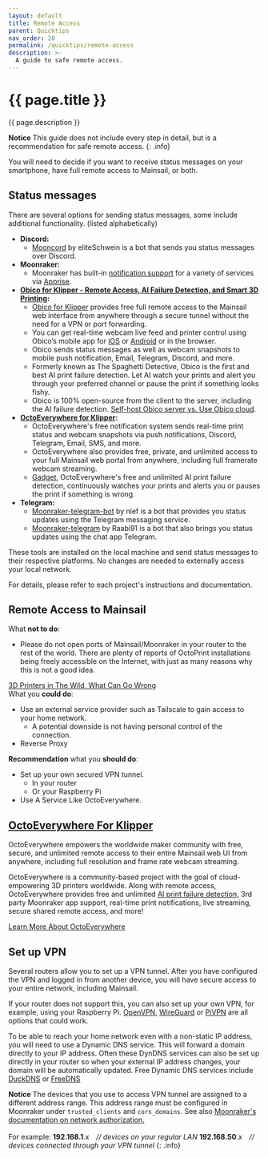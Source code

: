 ```yaml
---
layout: default
title: Remote Access
parent: Quicktips
nav_order: 20
permalink: /quicktips/remote-access
description: >-
  A guide to safe remote access.
---
```


# {{ page.title }}
{{ page.description }}

__Notice__
This guide does not include every step in detail, but is a recommendation for safe remote access.
{: .info}

You will need to decide if you want to receive status messages on your smartphone, have full remote access to Mainsail, or both.

## Status messages

There are several options for sending status messages, some include additional functionality. (listed alphabetically)
- __Discord:__ 
	- [Mooncord](https://github.com/eliteSchwein/mooncord) by eliteSchwein is a bot that sends you status messages over Discord.
- __Moonraker:__
	- Moonraker has built-in [notification support](https://moonraker.readthedocs.io/en/latest/configuration/#notifier) for a variety of services via [Apprise](https://github.com/caronc/apprise).
- __[Obico for Klipper - Remote Access, AI Failure Detection, and Smart 3D Printing](https://www.obico.io/docs/user-guides/klipper-setup/):__
    - [Obico for Klipper](https://obico.io/klipper.html) provides free full remote access to the Mainsail web interface from anywhere through a secure tunnel without the need for a VPN or port forwarding. 
    - You can get real-time webcam live feed and printer control using Obico’s mobile app for [iOS](https://apps.apple.com/ae/app/obico-for-octoprint-klipper/id1540646623) or [Android](https://play.google.com/store/apps/details?id=com.thespaghettidetective.android&hl=en_US&gl=US) or in the browser.
	- Obico sends status messages as well as webcam snapshots to mobile push notification, Email, Telegram, Discord, and more.
    - Formerly known as The Spaghetti Detective, Obico is the first and best AI print failure detection. Let AI watch your prints and alert you through your preferred channel or pause the print if something looks fishy.
    - Obico is 100% open-source from the client to the server, including the AI failure detection. [Self-host Obico server vs. Use Obico cloud](https://www.obico.io/obico-cloud-vs-self-hosted.html).
- __[OctoEverywhere for Klipper](https://octoeverywhere.com/?source=mainsail_docs):__
	- OctoEverywhere's free notification system sends real-time print status and webcam snapshots via push notifications, Discord, Telegram, Email, SMS, and more.
	- OctoEverywhere also provides free, private, and unlimited access to your full Mainsail web portal from anywhere, including full framerate webcam streaming.
	- [Gadget](https://octoeverywhere.com/gadget?source=mainsail_docs), OctoEverywhere's free and unlimited AI print failure detection, continuously watches your prints and alerts you or pauses the print if something is wrong.
- __Telegram:__
	- [Moonraker-telegram-bot](https://github.com/nlef/moonraker-telegram-bot) by nlef is a bot that provides you status updates using the Telegram messaging service.
	- [Moonraker-telegram](https://github.com/Raabi91/moonraker-telegram) by Raabi91 is a bot that also brings you status updates using the chat app Telegram.


These tools are installed on the local machine and send status messages to their respective platforms. No changes are needed to externally access your local network.

For details, please refer to each project's instructions and documentation.

## Remote Access to Mainsail

<div class="alert">
What <b>not to do</b>:
	<ul>
		<li>Please do not open ports of Mainsail/Moonraker in your router to the rest of the world. There are plenty of reports of OctoPrint installations being freely accessible on the Internet, with just as many reasons why this is not a good idea.</li>
	</ul>
	<a href="https://isc.sans.edu/forums/diary/3D+Printers+in+The+Wild+What+Can+Go+Wrong/24044/" target="_blank">3D Printers in The Wild, What Can Go Wrong</a>
</div>

<div class="warning">
What you <b>could do</b>:
	<ul>
		<li>Use an external service provider such as Tailscale to gain access to your home network.
			<ul>
				<li>A potential downside is not having personal control of the connection.</li>
			</ul>
		</li>
		<li>Reverse Proxy</li>
	</ul>
</div>

<div class="success">
<b>Recommendation</b> what you <b>should do</b>:
	<ul>
		<li>Set up your own secured VPN tunnel.
			<ul>
				<li>In your router</li>
				<li>Or your Raspberry Pi</li>
			</ul>
		</li>
		<li>Use A Service Like OctoEverywhere.</li>
	</ul>
</div>

## [OctoEverywhere For Klipper](https://octoeverywhere.com/?source=mainsail_docs_remote)

OctoEverywhere empowers the worldwide maker community with free, secure, and unlimited remote access to their entire Mainsail web UI from anywhere, including full resolution and frame rate webcam streaming.

OctoEverywhere is a community-based project with the goal of cloud-empowering 3D printers worldwide. Along with remote access, OctoEverywhere provides free and unlimited [AI print failure detection,](https://octoeverywhere.com/gadget?source=mainsail_docs_remote) 3rd party Moonraker app support, real-time print notifications, live streaming, secure shared remote access, and more!

[Learn More About OctoEverywhere](https://octoeverywhere.com/?source=mainsail_docs_remote)

## Set up VPN

Several routers allow you to set up a VPN tunnel. After you have configured the VPN and logged in from another device, you will have secure access to your entire network, including Mainsail.

If your router does not support this, you can also set up your own VPN, for example, using your Raspberry Pi.
[OpenVPN](https://openvpn.net/), [WireGuard](https://www.wireguard.com/) or [PiVPN](https://www.pivpn.io/) are all options that could work.

To be able to reach your home network even with a non-static IP address, you will need to use a Dynamic DNS service. This will forward a domain directly to your IP address. Often these DynDNS services can also be set up directly in your router so when your external IP address changes, your domain will be automatically updated.  Free Dynamic DNS services include [DuckDNS](https://www.duckdns.org) or [FreeDNS ](https://freedns.afraid.org/)

__Notice__
The devices that you use to access VPN tunnel are assigned to a different address range. This address range must be configured in Moonraker under `trusted_clients` and `cors_domains`. See also [Moonraker's documentation on network authorization.](https://moonraker.readthedocs.io/en/latest/configuration/#authorization)  <br/><br/>
For example:
__192.168.1__.x&emsp;_// devices on your regular LAN_
__192.168.50__.x&emsp;_// devices connected through your VPN tunnel_
{: .info}
